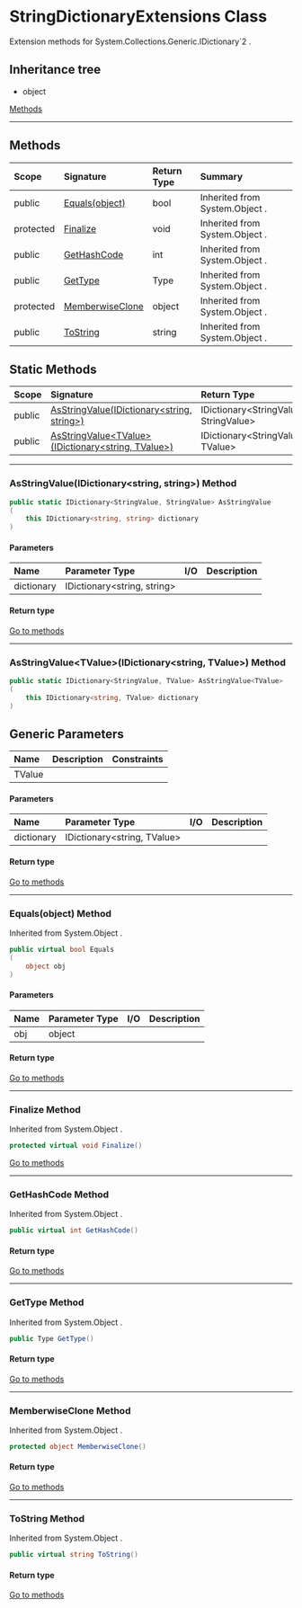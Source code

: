 ﻿


# StringDictionaryExtensions Class



Extension methods for System.Collections.Generic.IDictionary`2 .






## Inheritance tree
* object

[Methods](#Methods)&nbsp;&nbsp;





---
## Methods
|Scope|Signature|Return Type|Summary|
|:--|:--|:--|:--|
| public | [Equals(object)](#equalsobject-method) | bool | Inherited from  System.Object . |
| protected | [Finalize](#finalize-method) | void | Inherited from  System.Object . |
| public | [GetHashCode](#gethashcode-method) | int | Inherited from  System.Object . |
| public | [GetType](#gettype-method) | Type | Inherited from  System.Object . |
| protected | [MemberwiseClone](#memberwiseclone-method) | object | Inherited from  System.Object . |
| public | [ToString](#tostring-method) | string | Inherited from  System.Object . |
## Static Methods
|Scope|Signature|Return Type|Summary|
|:--|:--|:--|:--|
| public | [AsStringValue(IDictionary&lt;string, string&gt;)](#asstringvalueidictionarystring-string-method) | IDictionary&lt;StringValue, StringValue&gt; |  |
| public | [AsStringValue&lt;TValue&gt;(IDictionary&lt;string, TValue&gt;)](#asstringvaluetvalueidictionarystring-tvalue-method) | IDictionary&lt;StringValue, TValue&gt; |  |
---
### AsStringValue(IDictionary&lt;string, string&gt;) Method


```c#
public static IDictionary<StringValue, StringValue> AsStringValue
(
	this IDictionary<string, string> dictionary
)
```
#### Parameters
|Name|Parameter Type|I/O|Description|
|:--|:--|:-:|:--|
| dictionary | IDictionary&lt;string, string&gt; |  |  |
#### Return type


[Go to methods](#Methods)

---
### AsStringValue&lt;TValue&gt;(IDictionary&lt;string, TValue&gt;) Method


```c#
public static IDictionary<StringValue, TValue> AsStringValue<TValue>
(
	this IDictionary<string, TValue> dictionary
)
```
## Generic Parameters
|Name|Description|Constraints|
|:--|:--|:--|
| TValue |  |  |
#### Parameters
|Name|Parameter Type|I/O|Description|
|:--|:--|:-:|:--|
| dictionary | IDictionary&lt;string, TValue&gt; |  |  |
#### Return type


[Go to methods](#Methods)

---
### Equals(object) Method

Inherited from  System.Object .
```c#
public virtual bool Equals
(
	object obj
)
```
#### Parameters
|Name|Parameter Type|I/O|Description|
|:--|:--|:-:|:--|
| obj | object |  |  |
#### Return type


[Go to methods](#Methods)

---
### Finalize Method

Inherited from  System.Object .
```c#
protected virtual void Finalize()
```

[Go to methods](#Methods)

---
### GetHashCode Method

Inherited from  System.Object .
```c#
public virtual int GetHashCode()
```
#### Return type


[Go to methods](#Methods)

---
### GetType Method

Inherited from  System.Object .
```c#
public Type GetType()
```
#### Return type


[Go to methods](#Methods)

---
### MemberwiseClone Method

Inherited from  System.Object .
```c#
protected object MemberwiseClone()
```
#### Return type


[Go to methods](#Methods)

---
### ToString Method

Inherited from  System.Object .
```c#
public virtual string ToString()
```
#### Return type


[Go to methods](#Methods)



